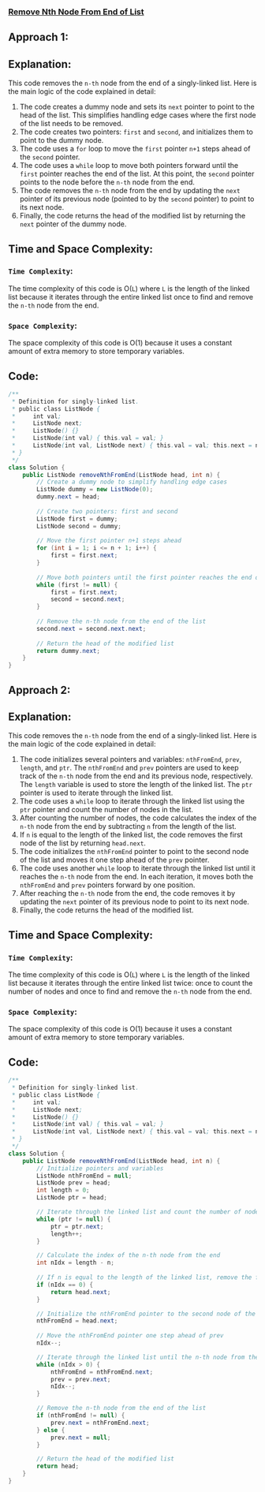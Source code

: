 ### [Remove Nth Node From End of List](https://leetcode.com/problems/remove-nth-node-from-end-of-list/description/)

## Approach 1:
## Explanation:
This code removes the `n-th` node from the end of a singly-linked list. Here is the main logic of the code explained in detail:

1. The code creates a dummy node and sets its `next` pointer to point to the head of the list. This simplifies handling edge cases where the first node of the list needs to be removed.
2. The code creates two pointers: `first` and `second`, and initializes them to point to the dummy node.
3. The code uses a `for` loop to move the `first` pointer `n+1` steps ahead of the `second` pointer.
4. The code uses a `while` loop to move both pointers forward until the `first` pointer reaches the end of the list. At this point, the `second` pointer points to the node before the `n-th` node from the end.
5. The code removes the `n-th` node from the end by updating the `next` pointer of its previous node (pointed to by the `second` pointer) to point to its next node.
6. Finally, the code returns the head of the modified list by returning the `next` pointer of the dummy node.

## Time and Space Complexity:
### `Time Complexity`:
The time complexity of this code is O(`L`) where `L` is the length of the linked list because it iterates through the entire linked list once to find and remove the `n-th` node from the end.

### `Space Complexity`:
The space complexity of this code is O(1) because it uses a constant amount of extra memory to store temporary variables.

## Code:
```java
/**
 * Definition for singly-linked list.
 * public class ListNode {
 *     int val;
 *     ListNode next;
 *     ListNode() {}
 *     ListNode(int val) { this.val = val; }
 *     ListNode(int val, ListNode next) { this.val = val; this.next = next; }
 * }
 */
class Solution {
    public ListNode removeNthFromEnd(ListNode head, int n) {
        // Create a dummy node to simplify handling edge cases
        ListNode dummy = new ListNode(0);
        dummy.next = head;
        
        // Create two pointers: first and second
        ListNode first = dummy;
        ListNode second = dummy;
        
        // Move the first pointer n+1 steps ahead
        for (int i = 1; i <= n + 1; i++) {
            first = first.next;
        }
        
        // Move both pointers until the first pointer reaches the end of the list
        while (first != null) {
            first = first.next;
            second = second.next;
        }
        
        // Remove the n-th node from the end of the list
        second.next = second.next.next;
        
        // Return the head of the modified list
        return dummy.next;
    }
}
```

## Approach 2:
## Explanation:
This code removes the `n-th` node from the end of a singly-linked list. Here is the main logic of the code explained in detail:

1. The code initializes several pointers and variables: `nthFromEnd`, `prev`, `length`, and `ptr`. The `nthFromEnd` and `prev` pointers are used to keep track of the `n-th` node from the end and its previous node, respectively. The `length` variable is used to store the length of the linked list. The `ptr` pointer is used to iterate through the linked list.
2. The code uses a `while` loop to iterate through the linked list using the `ptr` pointer and count the number of nodes in the list.
3. After counting the number of nodes, the code calculates the index of the `n-th` node from the end by subtracting `n` from the length of the list.
4. If `n` is equal to the length of the linked list, the code removes the first node of the list by returning `head.next`.
5. The code initializes the `nthFromEnd` pointer to point to the second node of the list and moves it one step ahead of the `prev` pointer.
6. The code uses another `while` loop to iterate through the linked list until it reaches the `n-th` node from the end. In each iteration, it moves both the `nthFromEnd` and `prev` pointers forward by one position.
7. After reaching the `n-th` node from the end, the code removes it by updating the `next` pointer of its previous node to point to its next node.
8. Finally, the code returns the head of the modified list.

## Time and Space Complexity:
### `Time Complexity`:
The time complexity of this code is O(`L`) where `L` is the length of the linked list because it iterates through the entire linked list twice: once to count the number of nodes and once to find and remove the `n-th` node from the end.

### `Space Complexity`:
The space complexity of this code is O(1) because it uses a constant amount of extra memory to store temporary variables.

## Code:
```java
/**
 * Definition for singly-linked list.
 * public class ListNode {
 *     int val;
 *     ListNode next;
 *     ListNode() {}
 *     ListNode(int val) { this.val = val; }
 *     ListNode(int val, ListNode next) { this.val = val; this.next = next; }
 * }
 */
class Solution {
    public ListNode removeNthFromEnd(ListNode head, int n) {
        // Initialize pointers and variables
        ListNode nthFromEnd = null;
        ListNode prev = head;
        int length = 0;
        ListNode ptr = head;

        // Iterate through the linked list and count the number of nodes
        while (ptr != null) {
            ptr = ptr.next;
            length++;
        }

        // Calculate the index of the n-th node from the end
        int nIdx = length - n;
        
        // If n is equal to the length of the linked list, remove the first node
        if (nIdx == 0) {
            return head.next;
        }

        // Initialize the nthFromEnd pointer to the second node of the list
        nthFromEnd = head.next;
        
        // Move the nthFromEnd pointer one step ahead of prev
        nIdx--;

        // Iterate through the linked list until the n-th node from the end is reached
        while (nIdx > 0) {
            nthFromEnd = nthFromEnd.next;
            prev = prev.next;
            nIdx--;
        }

        // Remove the n-th node from the end of the list
        if (nthFromEnd != null) {
            prev.next = nthFromEnd.next;
        } else {
            prev.next = null;
        }

        // Return the head of the modified list
        return head;
    }
}
```
